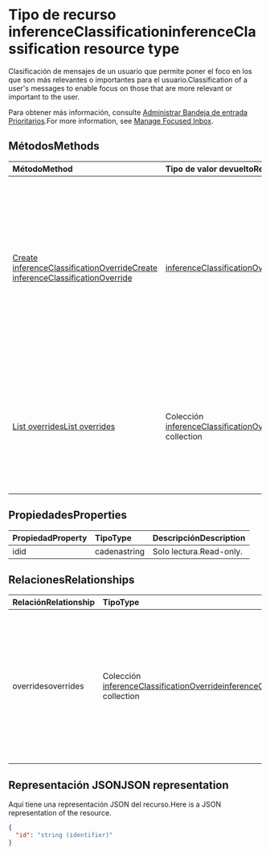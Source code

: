 # <a name="inferenceclassification-resource-type"></a><span data-ttu-id="bf1f7-101">Tipo de recurso inferenceClassification</span><span class="sxs-lookup"><span data-stu-id="bf1f7-101">inferenceClassification resource type</span></span>

<span data-ttu-id="bf1f7-102">Clasificación de mensajes de un usuario que permite poner el foco en los que son más relevantes o importantes para el usuario.</span><span class="sxs-lookup"><span data-stu-id="bf1f7-102">Classification of a user's messages to enable focus on those that are more relevant or important to the user.</span></span> 

<span data-ttu-id="bf1f7-103">Para obtener más información, consulte [Administrar Bandeja de entrada Prioritarios](manage_focused_inbox.md).</span><span class="sxs-lookup"><span data-stu-id="bf1f7-103">For more information, see [Manage Focused Inbox](manage_focused_inbox.md).</span></span>


## <a name="methods"></a><span data-ttu-id="bf1f7-104">Métodos</span><span class="sxs-lookup"><span data-stu-id="bf1f7-104">Methods</span></span>

| <span data-ttu-id="bf1f7-105">Método</span><span class="sxs-lookup"><span data-stu-id="bf1f7-105">Method</span></span>           | <span data-ttu-id="bf1f7-106">Tipo de valor devuelto</span><span class="sxs-lookup"><span data-stu-id="bf1f7-106">Return Type</span></span>    |<span data-ttu-id="bf1f7-107">Descripción</span><span class="sxs-lookup"><span data-stu-id="bf1f7-107">Description</span></span>|
|:---------------|:--------|:----------|
|[<span data-ttu-id="bf1f7-108">Create inferenceClassificationOverride</span><span class="sxs-lookup"><span data-stu-id="bf1f7-108">Create inferenceClassificationOverride</span></span>](../api/inferenceclassification_post_overrides.md) |[<span data-ttu-id="bf1f7-109">inferenceClassificationOverride</span><span class="sxs-lookup"><span data-stu-id="bf1f7-109">inferenceClassificationOverride</span></span>](inferenceclassificationoverride.md)| <span data-ttu-id="bf1f7-p101">Cree una invalidación para un remitente que se ha identificado mediante una dirección SMTP. Los mensajes futuros de esa dirección SMTP se clasificarán sistemáticamente como se especifica en la invalidación.</span><span class="sxs-lookup"><span data-stu-id="bf1f7-p101">Create an override for a sender identified by an SMTP address. Future messages from that SMTP address will be consistently classified as specified in the override.</span></span>|
|[<span data-ttu-id="bf1f7-112">List overrides</span><span class="sxs-lookup"><span data-stu-id="bf1f7-112">List overrides</span></span>](../api/inferenceclassification_list_overrides.md) |<span data-ttu-id="bf1f7-113">Colección [inferenceClassificationOverride](inferenceclassificationoverride.md)</span><span class="sxs-lookup"><span data-stu-id="bf1f7-113">[inferenceClassificationOverride](inferenceclassificationoverride.md) collection</span></span>| <span data-ttu-id="bf1f7-114">Obtiene los reemplazos que un usuario ha configurado para clasificar siempre los mensajes de determinados remitentes de forma específica.</span><span class="sxs-lookup"><span data-stu-id="bf1f7-114">Get the overrides that a user has set up to always classify messages from certain senders in specific ways.</span></span>|

## <a name="properties"></a><span data-ttu-id="bf1f7-115">Propiedades</span><span class="sxs-lookup"><span data-stu-id="bf1f7-115">Properties</span></span>
| <span data-ttu-id="bf1f7-116">Propiedad</span><span class="sxs-lookup"><span data-stu-id="bf1f7-116">Property</span></span>     | <span data-ttu-id="bf1f7-117">Tipo</span><span class="sxs-lookup"><span data-stu-id="bf1f7-117">Type</span></span>   |<span data-ttu-id="bf1f7-118">Descripción</span><span class="sxs-lookup"><span data-stu-id="bf1f7-118">Description</span></span>|
|:---------------|:--------|:----------|
|<span data-ttu-id="bf1f7-119">id</span><span class="sxs-lookup"><span data-stu-id="bf1f7-119">id</span></span>|<span data-ttu-id="bf1f7-120">cadena</span><span class="sxs-lookup"><span data-stu-id="bf1f7-120">string</span></span>| <span data-ttu-id="bf1f7-121">Solo lectura.</span><span class="sxs-lookup"><span data-stu-id="bf1f7-121">Read-only.</span></span>|

## <a name="relationships"></a><span data-ttu-id="bf1f7-122">Relaciones</span><span class="sxs-lookup"><span data-stu-id="bf1f7-122">Relationships</span></span>
| <span data-ttu-id="bf1f7-123">Relación</span><span class="sxs-lookup"><span data-stu-id="bf1f7-123">Relationship</span></span> | <span data-ttu-id="bf1f7-124">Tipo</span><span class="sxs-lookup"><span data-stu-id="bf1f7-124">Type</span></span>   |<span data-ttu-id="bf1f7-125">Descripción</span><span class="sxs-lookup"><span data-stu-id="bf1f7-125">Description</span></span>|
|:---------------|:--------|:----------|
|<span data-ttu-id="bf1f7-126">overrides</span><span class="sxs-lookup"><span data-stu-id="bf1f7-126">overrides</span></span>|<span data-ttu-id="bf1f7-127">Colección [inferenceClassificationOverride](inferenceclassificationoverride.md)</span><span class="sxs-lookup"><span data-stu-id="bf1f7-127">[inferenceClassificationOverride](inferenceclassificationoverride.md) collection</span></span>| <span data-ttu-id="bf1f7-p102">Conjunto de valores de reemplazo de un usuario para clasificar siempre los mensajes de remitentes concretos de determinada manera: `focused`, o `other`. Solo lectura. Admite valores NULL.</span><span class="sxs-lookup"><span data-stu-id="bf1f7-p102">A set of overrides for a user to always classify messages from specific senders in certain ways: `focused`, or `other`. Read-only. Nullable.</span></span>|

## <a name="json-representation"></a><span data-ttu-id="bf1f7-131">Representación JSON</span><span class="sxs-lookup"><span data-stu-id="bf1f7-131">JSON representation</span></span>

<span data-ttu-id="bf1f7-132">Aquí tiene una representación JSON del recurso.</span><span class="sxs-lookup"><span data-stu-id="bf1f7-132">Here is a JSON representation of the resource.</span></span>

<!-- {
  "blockType": "resource",
  "optionalProperties": [

  ],
  "baseType": "microsoft.graph.entity",
  "@odata.type": "microsoft.graph.inferenceClassification",
  "@odata.annotations": [
    {
      "property": "overrides",
      "capabilities": {
        "changeTracking": false,
        "expandable": false,
        "searchable": false
      }
    }
  ]
}-->

```json
{
  "id": "string (identifier)"
}

```

<!-- uuid: 8fcb5dbc-d5aa-4681-8e31-b001d5168d79
2015-10-25 14:57:30 UTC -->
<!-- {
  "type": "#page.annotation",
  "description": "inferenceClassification resource",
  "keywords": "",
  "section": "documentation",
  "tocPath": ""
}-->
